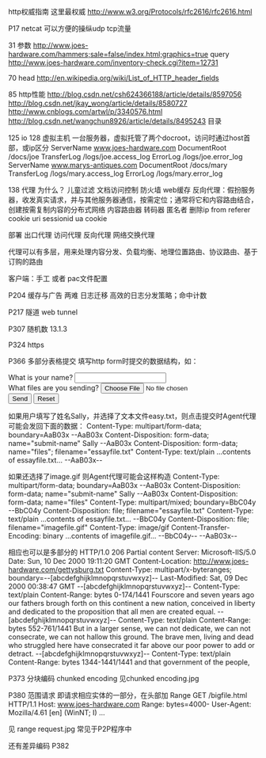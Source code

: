 http权威指南
这里最权威
http://www.w3.org/Protocols/rfc2616/rfc2616.html

P17 netcat 可以方便的操纵udp tcp流量

31 参数
http://www.joes-hardware.com/hammers;sale=false/index.html;graphics=true
query
http://www.joes-hardware.com/inventory-check.cgi?item=12731

70 head
http://en.wikipedia.org/wiki/List_of_HTTP_header_fields

85 http性能
http://blog.csdn.net/csh624366188/article/details/8597056
http://blog.csdn.net/jkay_wong/article/details/8580727
http://www.cnblogs.com/artwl/p/3340576.html
http://blog.csdn.net/wangchun8926/article/details/8495243  目录

125 io
128 虚拟主机
一台服务器，虚拟托管了两个docroot，访问时通过host首部，或ip区分
<VirtualHost www.joes-hardware.com>
	ServerName www.joes-hardware.com
	DocumentRoot /docs/joe
	TransferLog /logs/joe.access_log
	ErrorLog /logs/joe.error_log
</VirtualHost>
<VirtualHost www.marys-antiques.com>
	ServerName www.marys-antiques.com
	DocumentRoot /docs/mary
	TransferLog /logs/mary.access_log
	ErrorLog /logs/mary.error_log
</VirtualHost>

138 代理
为什么？
	儿童过滤
	文档访问控制
	防火墙
	web缓存
	反向代理：假扮服务器，收发真实请求，并与其他服务器通信，按需定位；通常将它和内容路由结合，创建按需复制内容的分布式网络
	内容路由器
	转码器
	匿名者 删除ip from referer cookie uri sessionid ua cookie

部署
	出口代理
	访问代理
	反向代理
	网络交换代理

代理可以有多层，用来处理内容分发、负载均衡、地理位置路由、协议路由、基于订购的路由

客户端：手工 或者 pac文件配置

P204 缓存与广告 两难 日志迁移 高效的日志分发策略；命中计数

P217 隧道 web tunnel



P307 随机数 13.1.3

P324 https


P366 多部分表格提交
填写http form时提交的数据结构，如：
<FORM action="http://server.com/cgi/handle"
	enctype="multipart/form-data"
	method="post">
<P>
What is your name? <INPUT type="text" name="submit-name"><BR>
What files are you sending? <INPUT type="file" name="files"><BR>
<INPUT type="submit" value="Send"> <INPUT type="reset">
</FORM>

如果用户填写了姓名Sally，并选择了文本文件easy.txt，则点击提交时Agent代理可能会发回下面的数据：
Content-Type: multipart/form-data; boundary=AaB03x
--AaB03x
Content-Disposition: form-data; name="submit-name"
Sally
--AaB03x
Content-Disposition: form-data; name="files"; filename="essayfile.txt"
Content-Type: text/plain
...contents of essayfile.txt...
--AaB03x--

如果还选择了image.gif 则Agent代理可能会这样构造
Content-Type: multipart/form-data; boundary=AaB03x
--AaB03x
Content-Disposition: form-data; name="submit-name"
Sally
--AaB03x
Content-Disposition: form-data; name="files"
Content-Type: multipart/mixed; boundary=BbC04y
--BbC04y
Content-Disposition: file; filename="essayfile.txt"
Content-Type: text/plain
...contents of essayfile.txt...
--BbC04y
Content-Disposition: file; filename="imagefile.gif"
Content-Type: image/gif
Content-Transfer-Encoding: binary
...contents of imagefile.gif...
--BbC04y--
--AaB03x--

相应也可以是多部分的
HTTP/1.0 206 Partial content
Server: Microsoft-IIS/5.0
Date: Sun, 10 Dec 2000 19:11:20 GMT
Content-Location: http://www.joes-hardware.com/gettysburg.txt
Content-Type: multipart/x-byteranges; boundary=--[abcdefghijklmnopqrstuvwxyz]--
Last-Modified: Sat, 09 Dec 2000 00:38:47 GMT
--[abcdefghijklmnopqrstuvwxyz]--
Content-Type: text/plain
Content-Range: bytes 0-174/1441
Fourscore and seven years ago our fathers brough forth on this continent
a new nation, conceived in liberty and dedicated to the proposition that
all men are created equal.
--[abcdefghijklmnopqrstuvwxyz]--
Content-Type: text/plain
Content-Range: bytes 552-761/1441
But in a larger sense, we can not dedicate, we can not consecrate,
we can not hallow this ground. The brave men, living and dead who
struggled here have consecrated it far above our poor power to add
or detract.
--[abcdefghijklmnopqrstuvwxyz]--
Content-Type: text/plain
Content-Range: bytes 1344-1441/1441
and that government of the people,


P373 分块编码 chunked encoding
见chunked encoding.jpg

P380 范围请求 即请求相应实体的一部分，在头部加 Range
GET /bigfile.html HTTP/1.1
Host: www.joes-hardware.com
Range: bytes=4000-
User-Agent: Mozilla/4.61 [en] (WinNT; I)
...

见 range request.jpg
常见于P2P程序中

还有差异编码 P382












